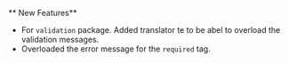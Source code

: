 ** New Features**

* For `validation` package. Added translator te to be abel to overload the validation messages.
* Overloaded the error message for the `required` tag. 